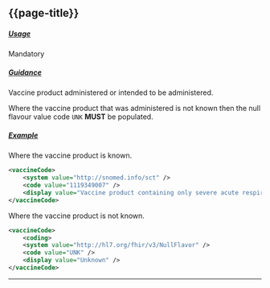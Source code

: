 ## {{page-title}}

<h5><ins>Usage</ins></h5>

<span class="mro-circle mandatory" title="Mandatory"></span> Mandatory

<h5><ins>Guidance</ins></h5>

Vaccine product administered or intended to be administered.

Where the vaccine product that was administered is not known then the null flavour value code `UNK` **MUST** be populated.

<h5><ins>Example</ins></h5>

Where the vaccine product is known.

```xml
<vaccineCode>
    <system value="http://snomed.info/sct" />
    <code value="1119349007" />
    <display value="Vaccine product containing only severe acute respiratory syndrome coronavirus 2 messenger ribonucleic acid (medicinal product)" />
</vaccineCode>
```

Where the vaccine product is not known.

```xml
<vaccineCode>
    <coding>
    <system value="http://hl7.org/fhir/v3/NullFlavor" />
    <code value="UNK" />
    <display value="Unknown" />
</vaccineCode>
```

---